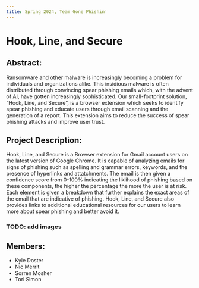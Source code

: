 ```yaml
---
title: Spring 2024, Team Gone Phishin'
---
```

# Hook, Line, and Secure

## Abstract:
Ransomware and other malware is increasingly becoming a problem for individuals and organizations alike. This insidious malware is often distributed through convincing spear phishing emails which, with the advent of AI, have gotten increasingly sophisticated. Our small-footprint solution, “Hook, Line, and Secure”, is a browser extension which seeks to identify spear phishing and educate users through email scanning and the generation of a report. This extension aims to reduce the success of spear phishing attacks and improve user trust.

## Project Description:
Hook, Line, and Secure is a Browser extension for Gmail account users on the latest version of Google Chrome. It is capable of analyzing emails for signs of phishing such as spelling and grammar errors, keywords, and the presence of hyperlinks and attatchments. The email is then given a confidence score from 0-100% indicating the liklihood of phishing based on these components, the higher the percentage the more the user is at risk. Each element is given a breakdown that further explains the exact areas of the email that are indicative of phishing. Hook, Line, and Secure also provides links to additional educational resources for our users to learn more about spear phishing and better avoid it.

### TODO: add images

## Members:
 - Kyle Doster
 - Nic Merrit
 - Sorren Mosher
 - Tori Simon
